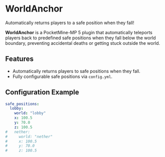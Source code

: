 # WorldAnchor
Automatically returns players to a safe position when they fall!

**WorldAnchor** is a PocketMine-MP 5 plugin that automatically teleports players back to predefined safe positions when they fall below the world boundary, preventing accidental deaths or getting stuck outside the world.

## Features
- Automatically returns players to safe positions when they fall.
- Fully configurable safe positions via `config.yml`.

## Configuration Example

```yaml
safe_positions:
  lobby:
    world: "lobby"
    x: 100.5
    y: 70.0
    z: 100.5
#   nether:
#     world: "nether"
#     x: 100.5
#     y: 70.0
#     z: 100.5
